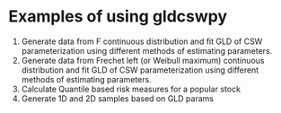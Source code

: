 # Examples of using gldcswpy

1. Generate data from F continuous distribution and fit GLD of CSW parameterization using different methods of estimating parameters.
2. Generate data from Frechet left (or Weibull maximum) continuous distribution and fit GLD of CSW parameterization using different methods of estimating parameters.
3. Calculate Quantile based risk measures for a popular stock
4. Generate 1D and 2D samples based on GLD params
